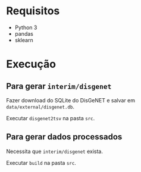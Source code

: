 # Requisitos

* Python 3
* pandas
* sklearn

# Execução

## Para gerar `interim/disgenet`

Fazer download do SQLite do DisGeNET e salvar em `data/external/disgenet.db`.

Executar `disgenet2tsv` na pasta `src`.

## Para gerar dados processados

Necessita que `interim/disgenet` exista.

Executar `build` na pasta `src`.
